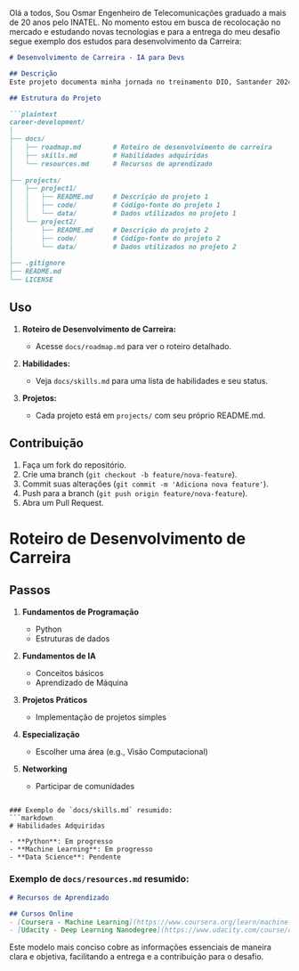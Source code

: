 Olá a todos, Sou Osmar Engenheiro de Telecomunicações graduado a mais de 20 anos pelo INATEL. No momento estou em busca de recolocação no mercado e estudando novas tecnologias e para a entrega do meu desafio segue exemplo dos estudos para desenvolvimento da Carreira:

```markdown
# Desenvolvimento de Carreira - IA para Devs

## Descrição
Este projeto documenta minha jornada no treinamento DIO, Santander 2024 - Fundamentos de IA para Devs. Inclui um roteiro de desenvolvimento de carreira, habilidades adquiridas, e projetos realizados durante o curso.

## Estrutura do Projeto

```plaintext
career-development/
│
├── docs/
│   ├── roadmap.md        # Roteiro de desenvolvimento de carreira
│   ├── skills.md         # Habilidades adquiridas
│   └── resources.md      # Recursos de aprendizado
│
├── projects/
│   ├── project1/
│   │   ├── README.md     # Descrição do projeto 1
│   │   ├── code/         # Código-fonte do projeto 1
│   │   └── data/         # Dados utilizados no projeto 1
│   └── project2/
│       ├── README.md     # Descrição do projeto 2
│       ├── code/         # Código-fonte do projeto 2
│       └── data/         # Dados utilizados no projeto 2
│
├── .gitignore
├── README.md
└── LICENSE

```

## Uso
1. **Roteiro de Desenvolvimento de Carreira:**
   - Acesse `docs/roadmap.md` para ver o roteiro detalhado.

2. **Habilidades:**
   - Veja `docs/skills.md` para uma lista de habilidades e seu status.

3. **Projetos:**
   - Cada projeto está em `projects/` com seu próprio README.md.

## Contribuição
1. Faça um fork do repositório.
2. Crie uma branch (`git checkout -b feature/nova-feature`).
3. Commit suas alterações (`git commit -m 'Adiciona nova feature'`).
4. Push para a branch (`git push origin feature/nova-feature`).
5. Abra um Pull Request.

# Roteiro de Desenvolvimento de Carreira

## Passos

1. **Fundamentos de Programação**
   - Python
   - Estruturas de dados

2. **Fundamentos de IA**
   - Conceitos básicos
   - Aprendizado de Máquina

3. **Projetos Práticos**
   - Implementação de projetos simples

4. **Especialização**
   - Escolher uma área (e.g., Visão Computacional)

5. **Networking**
   - Participar de comunidades
```

### Exemplo de `docs/skills.md` resumido:
```markdown
# Habilidades Adquiridas

- **Python**: Em progresso
- **Machine Learning**: Em progresso
- **Data Science**: Pendente
```

### Exemplo de `docs/resources.md` resumido:
```markdown
# Recursos de Aprendizado

## Cursos Online
- [Coursera - Machine Learning](https://www.coursera.org/learn/machine-learning)
- [Udacity - Deep Learning Nanodegree](https://www.udacity.com/course/deep-learning-nanodegree--nd101)
```

Este modelo mais conciso cobre as informações essenciais de maneira clara e objetiva, facilitando a entrega e a contribuição para o desafio.
